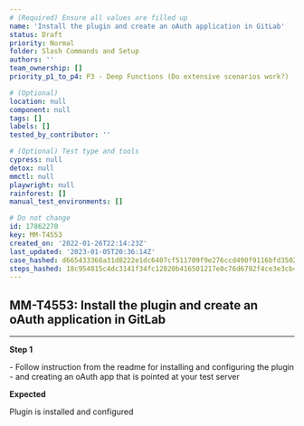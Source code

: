 ```yaml
---
# (Required) Ensure all values are filled up
name: 'Install the plugin and create an oAuth application in GitLab'
status: Draft
priority: Normal
folder: Slash Commands and Setup
authors: ''
team_ownership: []
priority_p1_to_p4: P3 - Deep Functions (Do extensive scenarios work?)

# (Optional)
location: null
component: null
tags: []
labels: []
tested_by_contributor: ''

# (Optional) Test type and tools
cypress: null
detox: null
mmctl: null
playwright: null
rainforest: []
manual_test_environments: []

# Do not change
id: 17862270
key: MM-T4553
created_on: '2022-01-26T22:14:23Z'
last_updated: '2023-01-05T20:36:14Z'
case_hashed: d665433368a31d8222e1dc6407cf511709f9e276ccd490f9116bfd350223e37d4b51824b8a0e1c67ba5a9a470c3a57be
steps_hashed: 18c954015c4dc3141f34fc12820b416501217e0c76d6792f4ce3e3cb43289c3fa63bd537394c0dabd6f0171183d107dd
---
```


<!-- (Auto-generated) Based on frontmatter's "key" and "name" -->

## MM-T4553: Install the plugin and create an oAuth application in GitLab

---

**Step 1**

\- Follow instruction from the readme for installing and configuring the plugin\
\- and creating an oAuth app that is pointed at your test server

**Expected**

Plugin is installed and configured
